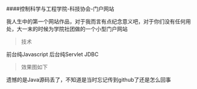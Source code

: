 ####控制科学与工程学院-科技协会-门户网站

我人生中的第一个网站作品，对于我而言有点纪念意义吧，对于你们没有任何用处，大一末的时候为学院社团做的一个小型门户网站

> 技术

前台纯Javascript 后台纯Servlet JDBC 

> 效果图如下



遗憾的是Java源码丢了，不知道是当时忘记传到github了还是怎么回事